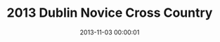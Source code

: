 ---
id: 72157637779719006
title: 2013 Dublin Novice Cross Country
cover: https://farm3.staticflickr.com/2863/10913768376_a5b9c349a9_q.jpg
date: 2013-11-03 00:00:01
photos:
  - thumbnail: https://farm4.staticflickr.com/3833/10914044823_e417ac3d95_q.jpg
    original: https://farm4.staticflickr.com/3833/10914044823_7067787036_o.jpg
  - thumbnail: https://farm6.staticflickr.com/5545/10913739575_1e4bd4fc95_q.jpg
    original: https://farm6.staticflickr.com/5545/10913739575_6e9c0be199_o.jpg
  - thumbnail: https://farm4.staticflickr.com/3763/10913740045_8cd5f7c011_q.jpg
    original: https://farm4.staticflickr.com/3763/10913740045_d379aa558f_o.jpg
  - thumbnail: https://farm6.staticflickr.com/5490/10913880174_20c594a114_q.jpg
    original: https://farm6.staticflickr.com/5490/10913880174_4e6f2031d7_o.jpg
  - thumbnail: https://farm8.staticflickr.com/7458/10913780996_5bb9034231_q.jpg
    original: https://farm8.staticflickr.com/7458/10913780996_411feffbef_o.jpg
  - thumbnail: https://farm6.staticflickr.com/5511/10913880374_07544a21d3_q.jpg
    original: https://farm6.staticflickr.com/5511/10913880374_dccedf63eb_o.jpg
  - thumbnail: https://farm8.staticflickr.com/7334/10913781446_f7b7c03785_q.jpg
    original: https://farm8.staticflickr.com/7334/10913781446_fdb4d52e2d_o.jpg
  - thumbnail: https://farm4.staticflickr.com/3785/10913879424_0fc4030855_q.jpg
    original: https://farm4.staticflickr.com/3785/10913879424_d941ff7f69_o.jpg
  - thumbnail: https://farm8.staticflickr.com/7299/10913739475_e61a756894_q.jpg
    original: https://farm8.staticflickr.com/7299/10913739475_6cecb2993e_o.jpg
  - thumbnail: https://farm4.staticflickr.com/3748/10913738885_4e0e1ae637_q.jpg
    original: https://farm4.staticflickr.com/3748/10913738885_24045fefcc_o.jpg
  - thumbnail: https://farm4.staticflickr.com/3763/10913738545_467ffaa0f5_q.jpg
    original: https://farm4.staticflickr.com/3763/10913738545_f8dc51e82e_o.jpg
  - thumbnail: https://farm4.staticflickr.com/3700/10913778886_c3102a9960_q.jpg
    original: https://farm4.staticflickr.com/3700/10913778886_fbf939367c_o.jpg
  - thumbnail: https://farm6.staticflickr.com/5473/10913778816_b53c7fd067_q.jpg
    original: https://farm6.staticflickr.com/5473/10913778816_cc6a052491_o.jpg
  - thumbnail: https://farm4.staticflickr.com/3667/10913737285_3792f86813_q.jpg
    original: https://farm4.staticflickr.com/3667/10913737285_da1dc9ae90_o.jpg
  - thumbnail: https://farm4.staticflickr.com/3717/10913737425_7e5154598f_q.jpg
    original: https://farm4.staticflickr.com/3717/10913737425_b90ab67c8d_o.jpg
  - thumbnail: https://farm8.staticflickr.com/7385/10913737545_d00e89757e_q.jpg
    original: https://farm8.staticflickr.com/7385/10913737545_4d14b6673f_o.jpg
  - thumbnail: https://farm4.staticflickr.com/3784/10913737505_a0f700be45_q.jpg
    original: https://farm4.staticflickr.com/3784/10913737505_9d412a9e18_o.jpg
  - thumbnail: https://farm3.staticflickr.com/2856/10913736165_ac5ea917c2_q.jpg
    original: https://farm3.staticflickr.com/2856/10913736165_f588f3b561_o.jpg
  - thumbnail: https://farm8.staticflickr.com/7308/10913875934_86c1b645fa_q.jpg
    original: https://farm8.staticflickr.com/7308/10913875934_b772a56dc0_o.jpg
  - thumbnail: https://farm6.staticflickr.com/5530/10914041053_30448abd8f_q.jpg
    original: https://farm6.staticflickr.com/5530/10914041053_3c66b330ee_o.jpg
  - thumbnail: https://farm8.staticflickr.com/7295/10914040243_8a0c7e5a0c_q.jpg
    original: https://farm8.staticflickr.com/7295/10914040243_12d4e0c840_o.jpg
  - thumbnail: https://farm8.staticflickr.com/7347/10913735285_1f425383d5_q.jpg
    original: https://farm8.staticflickr.com/7347/10913735285_d4cc11fe44_o.jpg
  - thumbnail: https://farm6.staticflickr.com/5487/10914040023_e3d83b4e0c_q.jpg
    original: https://farm6.staticflickr.com/5487/10914040023_350962d655_o.jpg
  - thumbnail: https://farm4.staticflickr.com/3809/10913734955_e829fcf5ba_q.jpg
    original: https://farm4.staticflickr.com/3809/10913734955_9e44455d34_o.jpg
  - thumbnail: https://farm3.staticflickr.com/2843/10913734145_ac8f53c710_q.jpg
    original: https://farm3.staticflickr.com/2843/10913734145_57f8369cb4_o.jpg
  - thumbnail: https://farm4.staticflickr.com/3695/10913874084_3c189acefa_q.jpg
    original: https://farm4.staticflickr.com/3695/10913874084_436be6e033_o.jpg
  - thumbnail: https://farm4.staticflickr.com/3710/10914039263_50fb731d48_q.jpg
    original: https://farm4.staticflickr.com/3710/10914039263_0c4be0bd75_o.jpg
  - thumbnail: https://farm4.staticflickr.com/3810/10913773986_3c128c77f5_q.jpg
    original: https://farm4.staticflickr.com/3810/10913773986_b2989d6564_o.jpg
  - thumbnail: https://farm6.staticflickr.com/5502/10913872494_dcd7b1af93_q.jpg
    original: https://farm6.staticflickr.com/5502/10913872494_23afbb1de4_o.jpg
  - thumbnail: https://farm4.staticflickr.com/3673/10914037623_73738d4636_q.jpg
    original: https://farm4.staticflickr.com/3673/10914037623_8b1bc63260_o.jpg
  - thumbnail: https://farm4.staticflickr.com/3668/10913871934_d0ce7c581a_q.jpg
    original: https://farm4.staticflickr.com/3668/10913871934_e25dc2394c_o.jpg
  - thumbnail: https://farm6.staticflickr.com/5475/10913871864_20a1c2a778_q.jpg
    original: https://farm6.staticflickr.com/5475/10913871864_88f654b90b_o.jpg
  - thumbnail: https://farm6.staticflickr.com/5549/10913871344_e184363b8a_q.jpg
    original: https://farm6.staticflickr.com/5549/10913871344_8c5556aaca_o.jpg
  - thumbnail: https://farm8.staticflickr.com/7359/10913872544_39af0cf66a_q.jpg
    original: https://farm8.staticflickr.com/7359/10913872544_4f6dc8bcef_o.jpg
  - thumbnail: https://farm8.staticflickr.com/7411/10913769886_3a97211747_q.jpg
    original: https://farm8.staticflickr.com/7411/10913769886_5df1327c37_o.jpg
  - thumbnail: https://farm3.staticflickr.com/2850/10913869084_104b17d881_q.jpg
    original: https://farm3.staticflickr.com/2850/10913869084_9f064c0087_o.jpg
  - thumbnail: https://farm4.staticflickr.com/3720/10914035733_3d2942082a_q.jpg
    original: https://farm4.staticflickr.com/3720/10914035733_6a22410714_o.jpg
  - thumbnail: https://farm3.staticflickr.com/2882/10913728895_ea167d7c97_q.jpg
    original: https://farm3.staticflickr.com/2882/10913728895_cefaf33d1e_o.jpg
  - thumbnail: https://farm4.staticflickr.com/3808/10914033883_43b33a25bf_q.jpg
    original: https://farm4.staticflickr.com/3808/10914033883_aeb0a45e41_o.jpg
  - thumbnail: https://farm6.staticflickr.com/5498/10913728705_5dc1f4ece6_q.jpg
    original: https://farm6.staticflickr.com/5498/10913728705_22ecc0808c_o.jpg
  - thumbnail: https://farm3.staticflickr.com/2863/10913768376_a5b9c349a9_q.jpg
    original: https://farm3.staticflickr.com/2863/10913768376_d253109eec_o.jpg
  - thumbnail: https://farm8.staticflickr.com/7409/10913768236_72fa53d6bf_q.jpg
    original: https://farm8.staticflickr.com/7409/10913768236_c8796f294e_o.jpg
---
